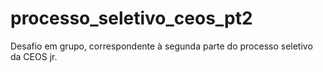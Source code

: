 # processo_seletivo_ceos_pt2
Desafio em grupo, correspondente à segunda parte do processo seletivo da CEOS jr.
